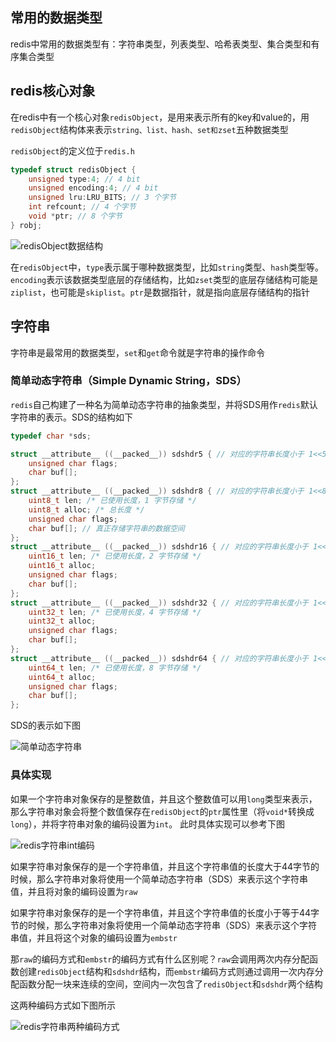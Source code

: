 ## 常用的数据类型  

redis中常用的数据类型有：字符串类型，列表类型、哈希表类型、集合类型和有序集合类型  

## redis核心对象  

在redis中有一个核心对象`redisObject`，是用来表示所有的key和value的，用`redisObject`结构体来表示`string、list、hash、set和zset`五种数据类型  

`redisObject`的定义位于`redis.h`  

```c
typedef struct redisObject {
    unsigned type:4; // 4 bit
    unsigned encoding:4; // 4 bit
    unsigned lru:LRU_BITS; // 3 个字节
    int refcount; // 4 个字节
    void *ptr; // 8 个字节
} robj;
```

![redisObject数据结构](https://gitee.com/liujinxi931204/typoraImage/raw/master/img/redisObject%E6%95%B0%E6%8D%AE%E7%BB%93%E6%9E%84.png)      

在`redisObject`中，`type`表示属于哪种数据类型，比如`string`类型、`hash`类型等。`encoding`表示该数据类型底层的存储结构，比如`zset`类型的底层存储结构可能是`ziplist`，也可能是`skiplist`。`ptr`是数据指针，就是指向底层存储结构的指针

## 字符串  

字符串是最常用的数据类型，`set`和`get`命令就是字符串的操作命令  

### 简单动态字符串（Simple Dynamic String，SDS）  

`redis`自己构建了一种名为简单动态字符串的抽象类型，并将SDS用作`redis`默认字符串的表示。SDS的结构如下  

```c
typedef char *sds;

struct __attribute__ ((__packed__)) sdshdr5 { // 对应的字符串长度小于 1<<5
    unsigned char flags;
    char buf[];
};
struct __attribute__ ((__packed__)) sdshdr8 { // 对应的字符串长度小于 1<<8
    uint8_t len; /* 已使用长度，1 字节存储 */
    uint8_t alloc; /* 总长度 */
    unsigned char flags; 
    char buf[]; // 真正存储字符串的数据空间
};
struct __attribute__ ((__packed__)) sdshdr16 { // 对应的字符串长度小于 1<<16
    uint16_t len; /* 已使用长度，2 字节存储 */
    uint16_t alloc; 
    unsigned char flags; 
    char buf[];
};
struct __attribute__ ((__packed__)) sdshdr32 { // 对应的字符串长度小于 1<<32
    uint32_t len; /* 已使用长度，4 字节存储 */
    uint32_t alloc; 
    unsigned char flags; 
    char buf[];
};
struct __attribute__ ((__packed__)) sdshdr64 { // 对应的字符串长度小于 1<<64
    uint64_t len; /* 已使用长度，8 字节存储 */
    uint64_t alloc; 
    unsigned char flags; 
    char buf[];
};
```

SDS的表示如下图  

![简单动态字符串](https://gitee.com/liujinxi931204/typoraImage/raw/master/img/%E7%AE%80%E5%8D%95%E5%8A%A8%E6%80%81%E5%AD%97%E7%AC%A6%E4%B8%B2.png)  

### 具体实现  

如果一个字符串对象保存的是整数值，并且这个整数值可以用`long`类型来表示，那么字符串对象会将整个数值保存在`redisObject`的`ptr`属性里（将`void*`转换成`long`），并将字符串对象的编码设置为`int`。 此时具体实现可以参考下图  

![redis字符串int编码](https://gitee.com/liujinxi931204/typoraImage/raw/master/img/redis%E5%AD%97%E7%AC%A6%E4%B8%B2int%E7%BC%96%E7%A0%81.png)    

如果字符串对象保存的是一个字符串值，并且这个字符串值的长度大于44字节的时候，那么字符串对象将使用一个简单动态字符串（SDS）来表示这个字符串值，并且将对象的编码设置为`raw`  

如果字符串对象保存的是一个字符串值，并且这个字符串值的长度小于等于44字节的时候，那么字符串对象将使用一个简单动态字符串（SDS）来表示这个字符串值，并且将这个对象的编码设置为`embstr`

那`raw`的编码方式和`embstr`的编码方式有什么区别呢？`raw`会调用两次内存分配函数创建`redisObject`结构和`sdshdr`结构，而`embstr`编码方式则通过调用一次内存分配函数分配一块来连续的空间，空间内一次包含了`redisObject`和`sdshdr`两个结构  

这两种编码方式如下图所示  

![redis字符串两种编码方式](https://gitee.com/liujinxi931204/typoraImage/raw/master/img/redis%E5%AD%97%E7%AC%A6%E4%B8%B2%E4%B8%A4%E7%A7%8D%E7%BC%96%E7%A0%81%E6%96%B9%E5%BC%8F.png)  







